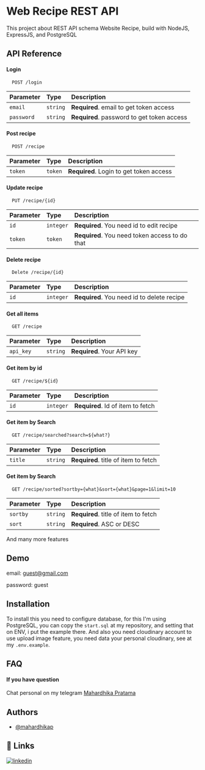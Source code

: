 
# Web Recipe REST API

This project about REST API schema Website Recipe, build with NodeJS, ExpressJS, and PostgreSQL

## API Reference

#### Login

```http
  POST /login
```

| Parameter | Type     | Description                       |
| :-------- | :------- | :-------------------------------- |
| `email`      | `string` | **Required**. email to get token access |
| `password`      | `string` | **Required**. password to get token access |

#### Post recipe

```http
  POST /recipe
```

| Parameter | Type     | Description                       |
| :-------- | :------- | :-------------------------------- |
| `token`      | `token` | **Required**. Login to get token access |

#### Update recipe

```http
  PUT /recipe/{id}
```

| Parameter | Type     | Description                       |
| :-------- | :------- | :-------------------------------- |
| `id`      | `integer` | **Required**. You need id to edit recipe |
| `token`      | `token` | **Required**. You need token access to do that |

#### Delete recipe

```http
  Delete /recipe/{id}
```

| Parameter | Type     | Description                       |
| :-------- | :------- | :-------------------------------- |
| `id`      | `integer` | **Required**. You need id to delete recipe |

#### Get all items

```http
  GET /recipe
```

| Parameter | Type     | Description                |
| :-------- | :------- | :------------------------- |
| `api_key` | `string` | **Required**. Your API key |

#### Get item by id

```http
  GET /recipe/${id}
```

| Parameter | Type     | Description                       |
| :-------- | :------- | :-------------------------------- |
| `id`      | `integer` | **Required**. Id of item to fetch |


#### Get item by Search

```http
  GET /recipe/searched?search=${what?}
```

| Parameter | Type     | Description                       |
| :-------- | :------- | :-------------------------------- |
| `title`      | `string` | **Required**. title of item to fetch |


#### Get item by Search

```http
  GET /recipe/sorted?sortby={what}&sort={what}&page=1&limit=10
```

| Parameter | Type     | Description                       |
| :-------- | :------- | :-------------------------------- |
| `sortby`      | `string` | **Required**. title of item to fetch |
| `sort`      | `string` | **Required**. ASC or DESC |



And many more features
## Demo

email: guest@gmail.com

password: guest


## Installation

To install this you need to configure database, for this I'm using PostgreSQL, you can copy the `start.sql` at my repository, and setting that on ENV, i put the example there. And also you need cloudinary account to use upload image feature, you need data your personal cloudinary, see at my `.env.example`.
    
## FAQ

#### If you have question

Chat personal on my telegram [Mahardhika Pratama](https://t.me/mahardhika_yk)

## Authors

- [@mahardhikap](https://www.github.com/mahardhikap)

## 🔗 Links
[![linkedin](https://img.shields.io/badge/linkedin-0A66C2?style=for-the-badge&logo=linkedin&logoColor=white)](https://www.linkedin.com/in/mahardhikapratama)